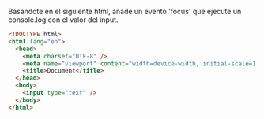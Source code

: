 Basandote en el siguiente html, añade un evento 'focus' que ejecute un console.log con el valor del input.

```html
<!DOCTYPE html>
<html lang="en">
  <head>
    <meta charset="UTF-8" />
    <meta name="viewport" content="width=device-width, initial-scale=1.0" />
    <title>Document</title>
  </head>
  <body>
    <input type="text" />
  </body>
</html>
```

